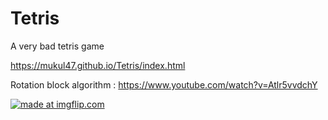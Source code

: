 # Tetris
A very bad tetris game 

https://mukul47.github.io/Tetris/index.html

Rotation block algorithm : https://www.youtube.com/watch?v=Atlr5vvdchY

<a href="https://imgflip.com/gif/2px6ux"><img src="https://i.imgflip.com/2px6ux.gif" title="made at imgflip.com"/></a>


